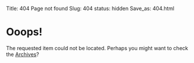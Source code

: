 Title: 404 Page not found
Slug: 404
status: hidden
Save_as: 404.html

# Ooops! #

The requested item could not be located. Perhaps you might want to check the
[Archives](http://www.nyayapati.com/srao/archives.html)?
